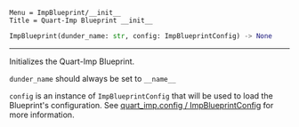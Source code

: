 ```
Menu = ImpBlueprint/__init__
Title = Quart-Imp Blueprint __init__
```

```python
ImpBlueprint(dunder_name: str, config: ImpBlueprintConfig) -> None
```

---

Initializes the Quart-Imp Blueprint.

`dunder_name` should always be set to `__name__`

`config` is an instance of `ImpBlueprintConfig` that will be used to load the Blueprint's configuration. 
See [quart_imp.config / ImpBlueprintConfig](quart_imp_config-impblueprintconfig.html) for more information.
